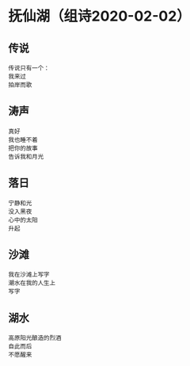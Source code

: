 # 抚仙湖（组诗2020-02-02）

## 传说
```
传说只有一个：
我来过
拍岸而歌
```

## 涛声
```
真好
我也睡不着
把你的故事
告诉我和月光
```

## 落日
```
宁静和光
没入黑夜
心中的太阳
升起
```

## 沙滩
```
我在沙滩上写字
潮水在我的人生上
写字
```

## 湖水
```
高原阳光酿造的烈酒
自此而后
不愿醒来
```
